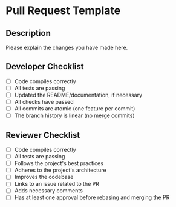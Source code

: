 # Pull Request Template

## Description

Please explain the changes you have made here.

## Developer Checklist

- [ ] Code compiles correctly
- [ ] All tests are passing
- [ ] Updated the README/documentation, if necessary
- [ ] All checks have passed
- [ ] All commits are atomic (one feature per commit)
- [ ] The branch history is linear (no merge commits)

## Reviewer Checklist

- [ ] Code compiles correctly
- [ ] All tests are passing
- [ ] Follows the project's best practices
- [ ] Adheres to the project's architecture
- [ ] Improves the codebase
- [ ] Links to an issue related to the PR
- [ ] Adds necessary comments
- [ ] Has at least one approval before rebasing and merging the PR

